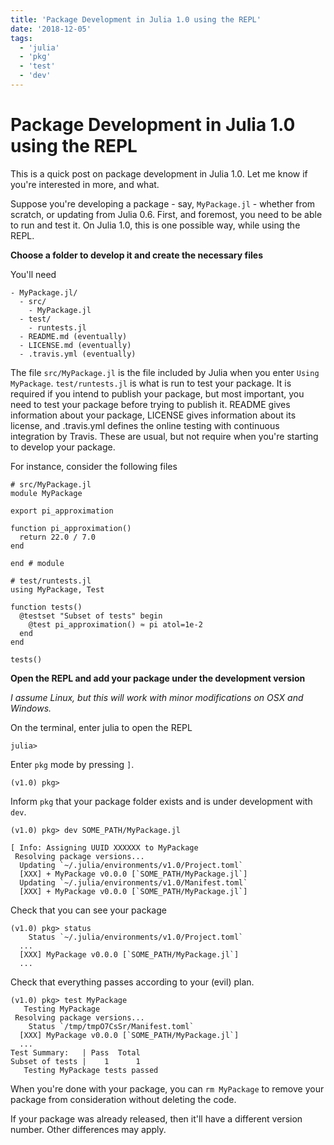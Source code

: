 ```yaml
---
title: 'Package Development in Julia 1.0 using the REPL'
date: '2018-12-05'
tags:
  - 'julia'
  - 'pkg'
  - 'test'
  - 'dev'
---
```


# Package Development in Julia 1.0 using the REPL

This is a quick post on package development in Julia 1.0. Let me know if you're
interested in more, and what.

Suppose you're developing a package - say, `MyPackage.jl` - whether from scratch, or
updating from Julia 0.6.
First, and foremost, you need to be able to run and test it.
On Julia 1.0, this is one possible way, while using the REPL.

**Choose a folder to develop it and create the necessary files**

You'll need

```
- MyPackage.jl/
  - src/
    - MyPackage.jl
  - test/
    - runtests.jl
  - README.md (eventually)
  - LICENSE.md (eventually)
  - .travis.yml (eventually)
```

The file `src/MyPackage.jl` is the file included by Julia when you enter
`Using MyPackage`. `test/runtests.jl` is what is run to test your package. It is
required if you intend to publish your package, but most important, you need to test
your package before trying to publish it. README gives information about your package,
LICENSE gives information about its license, and .travis.yml defines the online testing
with continuous integration by Travis. These are usual, but not require when you're
starting to develop your package.

For instance, consider the following files

```
# src/MyPackage.jl
module MyPackage

export pi_approximation

function pi_approximation()
  return 22.0 / 7.0
end

end # module
```

```
# test/runtests.jl
using MyPackage, Test

function tests()
  @testset "Subset of tests" begin
    @test pi_approximation() ≈ pi atol=1e-2
  end
end

tests()
```

**Open the REPL and add your package under the development version**

_I assume Linux, but this will work with minor modifications on OSX and Windows._

On the terminal, enter julia to open the REPL

```
julia>
```

Enter `pkg` mode by pressing `]`.

```
(v1.0) pkg>
```

Inform `pkg` that your package folder exists and is under development with `dev`.

```
(v1.0) pkg> dev SOME_PATH/MyPackage.jl

[ Info: Assigning UUID XXXXXX to MyPackage
 Resolving package versions...
  Updating `~/.julia/environments/v1.0/Project.toml`
  [XXX] + MyPackage v0.0.0 [`SOME_PATH/MyPackage.jl`]
  Updating `~/.julia/environments/v1.0/Manifest.toml`
  [XXX] + MyPackage v0.0.0 [`SOME_PATH/MyPackage.jl`]
```

Check that you can see your package

```
(v1.0) pkg> status
    Status `~/.julia/environments/v1.0/Project.toml`
  ...
  [XXX] MyPackage v0.0.0 [`SOME_PATH/MyPackage.jl`]
  ...
```

Check that everything passes according to your (evil) plan.

```
(v1.0) pkg> test MyPackage
   Testing MyPackage
 Resolving package versions...
    Status `/tmp/tmpO7CsSr/Manifest.toml`
  [XXX] MyPackage v0.0.0 [`SOME_PATH/MyPackage.jl`]
  ...
Test Summary:   | Pass  Total
Subset of tests |    1      1
   Testing MyPackage tests passed
```

When you're done with your package, you can `rm MyPackage` to remove your package from
consideration without deleting the code.

If your package was already released, then it'll have a different version number. Other
differences may apply.
